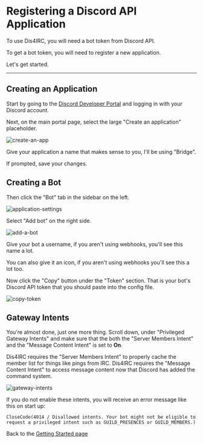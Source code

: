 # Registering a Discord API Application

To use Dis4IRC, you will need a bot token from Discord API.

To get a bot token, you will need to register a new application.

Let's get started.

-------

## Creating an Application
Start by going to the [Discord Developer Portal](https://discord.com/developers/)
and logging in with your Discord account.

Next, on the main portal page, select the large "Create an application" placeholder.

![create-an-app](https://i.imgur.com/s4lyWlO.png)

Give your application a name that makes sense to you, I'll be using "Bridge".

If prompted, save your changes.

## Creating a Bot

Then click the "Bot" tab in the sidebar on the left.

![application-settings](https://i.imgur.com/l1aOYvV.png)

Select "Add bot" on the right side.

![add-a-bot](https://i.imgur.com/mE1Lt7K.png)

Give your bot a username, if you aren't using webhooks, you'll see this name a lot.

You can also give it an icon, if you aren't using webhooks you'll see this a lot too.

Now click the "Copy" button under the "Token" section. That is your bot's Discord API token that
you should paste into the config file.

![copy-token](https://i.imgur.com/vBsNirQ.png)

## Gateway Intents

You're almost done, just one more thing. Scroll down, under "Privileged Gateway Intents" and make sure that
the both the "Server Members Intent" and the "Message Content Intent" is set to **On**.

Dis4IRC requires the "Server Members Intent" to properly cache the member list for things like pings from IRC. Dis4IRC
requires the "Message Content Intent" to access message content now that Discord has added the command system.

![gateway-intents](https://i.imgur.com/cBZfGRm.png)

If you do not enable these intents, you will receive an error message like this on start up:
```
CloseCode(4014 / Disallowed intents. Your bot might not be eligible to request a privileged intent such as GUILD_PRESENCES or GUILD_MEMBERS.)
```

Back to the [Getting Started page](https://github.com/zachbr/Dis4IRC/blob/master/docs/Getting-Started.md)

